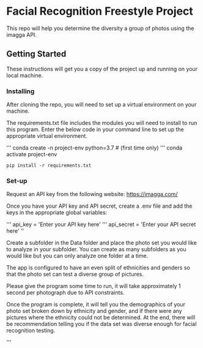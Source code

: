 # Facial Recognition Freestyle Project

This repo will help you determine the diversity a group of photos using the imagga API. 

## Getting Started

These instructions will get you a copy of the project up and running on your local machine.

### Installing

After cloning the repo, you will need to set up a virtual environment on your machine. 

The requirements.txt file includes the modules you will need to install to run this program.  Enter the below code in your command line to set up the appropriate virtual environment. 

''' 
conda create -n project-env python=3.7 # (first time only)
'''
conda activate project-env
```
pip install -r requirements.txt
```

### Set-up

Request an API key from the following website: https://imagga.com/

Once you have your API key and API secret, create a .env file and add the keys in the appropriate global variables:

'''
api_key = 'Enter your API key here'
'''
api_secret = 'Enter your API secret here'
''

Create a subfolder in the Data folder and place the photo set you would like to analyze in your subfolder. You can create as many subfolders as you would like but you can only analyze one folder at a time. 

The app is configured to have an even split of ethnicities and genders so that the photo set can test a diverse group of pictures.

Please give the program some time to run, it will take approximately 1 second per photograph due to API constraints. 

Once the program is complete, it will tell you the demographics of your photo set broken down by ethnicity and gender, and if there were any pictures where the ethnicity could not be determined.  At the end, there will be recommendation telling you if the data set was diverse enough for facial recognition testing.  

'''


